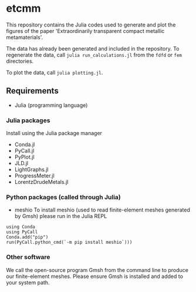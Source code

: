 # etcmm
This repository contains the Julia codes used to generate and plot the figures of the paper 'Extraordinarily transparent compact metallic metamaterials'.

The data has already been generated and included in the repository. To regenerate the data, call `julia run_calculations.jl` from the `fdfd` or `fem` directories.

To plot the data, call `julia plotting.jl`.


## Requirements
* Julia (programming language)

### Julia packages
Install using the Julia package manager
* Conda.jl
* PyCall.jl
* PyPlot.jl
* JLD.jl
* LightGraphs.jl
* ProgressMeter.jl
* LorentzDrudeMetals.jl

### Python packages (called through Julia)
* meshio
To install meshio (used to read finite-element meshes generated by Gmsh) please run in the Julia REPL
```
using Conda
using PyCall
Conda.add("pip")
run(PyCall.python_cmd(`-m pip install meshio`)))
```

### Other software
We call the open-source program Gmsh from the command line to produce our finite-element meshes. Please ensure Gmsh is installed and added to your system path.
